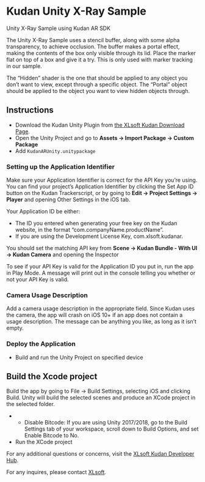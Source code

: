 # Kudan Unity X-Ray Sample

Unity X-Ray Sample using Kudan AR SDK

The Unity X-Ray Sample uses a stencil buffer, along with some alpha transparency, to achieve occlusion. The buffer makes a portal effect, making the contents of the box only visible through its lid. Place the marker flat on top of a box and give it a try. This is only used with marker tracking in our sample.

The “Hidden” shader is the one that should be applied to any object you don’t want to view, except through a specific object. The “Portal” object should be applied to the object you want to view hidden objects through.

## Instructions

- Download the Kudan Unity Plugin from [the XLsoft Kudan Download Page](https://www.xlsoft.com/en/products/kudan/download.html?utm_source=external&utm_medium=github&utm_campaign=xlsoft_Unity-XRay-Sample).
- Open the Unity Project and go to **Assets -> Import Package -> Custom Package**
- Add `KudanARUnity.unitypackage`

### Setting up the Application Identifier

Make sure your Application Identifier is correct for the API Key you’re using. You can find your project’s Application Identifier by clicking the Set App ID button on the Kudan Trackerscript, or by going to **Edit -> Project Settings -> Player** and opening Other Settings in the iOS tab.

Your Application ID be either:

- The ID you entered when generating your free key on the Kudan website, in the format “com.companyName.productName”.
- If you are using the Development License Key, com.xlsoft.kudanar.

You should set the matching API key from **Scene -> Kudan Bundle - With UI -> Kudan Camera** and opening the Inspector

To see if your API Key is valid for the Application ID you put in, run the app in Play Mode. A message will print out in the console telling you whether or not your API Key is valid.

### Camera Usage Description

Add a camera usage description in the appropriate field. Since Kudan uses the camera, the app will crash on iOS 10+ if an app does not contain a usage description. The message can be anything you like, as long as it isn’t empty.

### Deploy the Application

- Build and run the Unity Project on specified device

## Build the Xcode project

Build the app by going to File -> Build Settings, selecting iOS and clicking Build. Unity will build the selected scenes and produce an XCode project in the selected folder.

- - Disable Bitcode: If you are using Unity 2017/2018, go to the Build Settings tab of your workspace, scroll down to Build Options, and set Enable Bitcode to No.
- Run the XCode project

For any additional questions or concerns, visit the [XLsoft Kudan Developer Hub](https://www.xlsoft.com/doc/kudan/?utm_source=external&utm_medium=github&utm_campaign=xlsoft_Unity-XRay-Sample).

For any inquires, please contact [XLsoft](https://www.xlsoft.com/en/services/xl_form.html?option2=Kudan&utm_source=external&utm_medium=github&utm_campaign=xlsoft_Unity-XRay-Sample).
